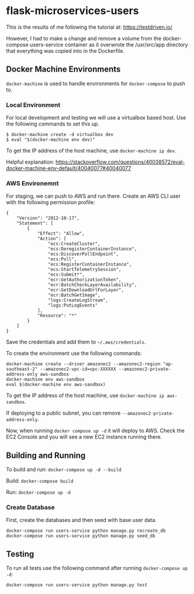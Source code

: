 # flask-microservices-users

This is the results of me following the tutorial at: https://testdriven.io/

However, I had to make a change and remove a volume from the docker-compose users-service container as it overwrote the /usr/src/app directory that everything was copied into in the Dockerfile.

## Docker Machine Environments

`docker-machine` is used to handle environments for `docker-compose` to push to. 

### Local Environment

For local development and testing we will use a virtualbox based host. Use the following commands to set this up.

```
$ docker-machine create -d virtualbox dev
$ eval "$(docker-machine env dev)"
```

To get the IP address of the host machine, use `docker-machine ip dev`.

Helpful explanation: https://stackoverflow.com/questions/40038572/eval-docker-machine-env-default/40040077#40040077

### AWS Environemnt

For staging, we can push to AWS and run there. Create an AWS CLI user with the following permission profile:

```
{
    "Version": "2012-10-17",
    "Statement": [
        {
            "Effect": "Allow",
            "Action": [
                "ecs:CreateCluster",
                "ecs:DeregisterContainerInstance",
                "ecs:DiscoverPollEndpoint",
                "ecs:Poll",
                "ecs:RegisterContainerInstance",
                "ecs:StartTelemetrySession",
                "ecs:Submit*",
                "ecr:GetAuthorizationToken",
                "ecr:BatchCheckLayerAvailability",
                "ecr:GetDownloadUrlForLayer",
                "ecr:BatchGetImage",
                "logs:CreateLogStream",
                "logs:PutLogEvents"
            ],
            "Resource": "*"
        }
    ]
}
```

Save the credentials and add them to `~/.aws/credentials`.

To create the environment use the following commands:

```
docker-machine create --driver amazonec2 --amazonec2-region "ap-southeast-2" --amazonec2-vpc-id=vpc-XXXXXX --amazonec2-private-address-only aws-sandbox
docker-machine env aws-sandbox
eval $(docker-machine env aws-sandbox)
```

To get the IP address of the host machine, use `docker-machine ip aws-sandbox`.

If deploying to a public subnet, you can remove `--amazonec2-private-address-only`.

Now, when running `docker compose up -d` it will deploy to AWS. Check the EC2 Console and you will see a new EC2 instance running there.

## Building and Running

To build and run: `docker-compose up -d --build`

Build: `docker-compose build`

Run: `docker-compose up -d`

### Create Database

First, create the databases and then seed with base user data.

```
docker-compose run users-service python manage.py recreate_db
docker-compose run users-service python manage.py seed_db
```

## Testing


To run all tests use the following command after running `docker-compose up -d`:

```
docker-compose run users-service python manage.py test
```


